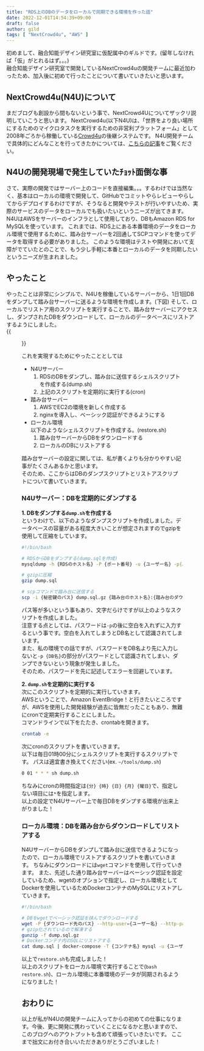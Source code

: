 ```yaml
---
title: "RDS上のDBのデータをローカルで同期できる環境を作った話"
date: 2022-12-01T14:54:39+09:00
draft: false
author: gild
tags: [ "NextCrowd4u", "AWS" ]
---
```


初めまして、融合知能デザイン研究室に仮配属中のギルドです。(留年しなければ「仮」がとれるはず。。。)\
融合知能デザイン研究室で開発しているNextCrowd4uの開発チームに最近加わったため、加入後に初めて行ったことについて書いていきたいと思います。

## NextCrowd4u(N4U)について

まだブログも創設から間もないという事で、NextCrowd4Uについてザックリ説明していこうと思います。
NextCrowd4u(以下N4U)は、「世界をより良い場所にするためのマイクロタスクを実行するための非営利プラットフォーム」として2008年ごろから稼働している[Crowd4u](https://crowd4u.org/ja/)の後継システムです。
N4U開発チームで具体的にどんなことを行ってきたかについては、[こちらの記事](../2022-11-30-intro/)をご覧ください。

## N4Uの開発現場で発生していたﾁｮｯﾄ面倒な事

さて、実際の開発ではサーバー上のコードを直接編集。。。するわけでは当然なく、基本はローカルの環境で開発して、GitHubでコミットやらレビューやらしてからデプロイするわけですが、そうなると開発やテストが行いやすいため、実際のサービスのデータをローカルでも扱いたいというニーズが出てきます。
N4UはAWSをサーバーのインフラとして使用しており、DBもAmazon RDS for MySQLを使っています。
これまでは、RDS上にある本番環境のデータをローカル環境で使用するために、踏み台サーバーを2回通してSCPコマンドを使ってデータを取得する必要がありました。
このような環境はテストや開発において支障がでていたとのことで、もう少し手軽に本番とローカルのデータを同期したいというニーズが生まれました。

## やったこと

やったことは非常にシンプルで、N4Uを稼働しているサーバーから、1日1回DBをダンプして踏み台サーバーに送るような環境を作成します。(下図)
そして、ローカルでリストア用のスクリプトを実行することで、踏み台サーバーにアクセスし、ダンプされたDBをダウンロードして、ローカルのデータベースにリストアするようにしました。\
{{<figure src="/posts/2022-12-07/n4u-db-restore.drawio.png" width="75%" alt="図1">}}

これを実現するためにやったこととしては
- N4Uサーバー
    1. RDSのDBをダンプし、踏み台に送信するシェルスクリプトを作成する(dump.sh)
    2. 上記のスクリプトを定期的に実行する(cron)
- 踏み台サーバー
    1. AWSでEC2の環境を新しく作成する
    2. nginxを導入し、ベーシック認証ができるようにする
- ローカル環境 \
    以下のようなシェルスクリプトを作成する。(restore.sh)
    1. 踏み台サーバーからDBをダウンロードする
    2. ローカルのDBにリストアする

踏み台サーバーの設定に関しては、私が書くよりも分かりやすい記事がたくさんあるかと思います。\
そのため、ここからはDBのダンプスクリプトとリストアスクリプトについて書いていきます。

### N4Uサーバー：DBを定期的にダンプする
**1. DBをダンプする`dump.sh`を作成する**\
というわけで、以下のようなダンプスクリプトを作成しました。データベースの容量がある程度大きいことが想定されますのでgzipを使用して圧縮をしています。

```bash {linenos=true, linenostart=1, name="dump.sh"}
#!/bin/bash

# RDSからDBをダンプする(dump.sqlを作成)
mysqldump -h {RDSのホスト名} -P {ポート番号} -u {ユーザー名} -p{パスワード} -p {DB名} > dump.sql

# gzipに圧縮
gzip dump.sql

# scpコマンドで踏み台に送信する
scp -i {秘密鍵のパス} dump.sql.gz {踏み台のホスト名}:{踏み台のダウンロード先のパス}
```
パス等が多いという事もあり、文字だらけですが以上のようなスクリプトを作成しました。\
注意する点としては、パスワードは`-p`の後に空白を入れずに入力するという事です。空白を入れてしまうとDB名として認識されてしまいます。\
また、私の環境での話ですが、パスワードをDB名より先に入力しないと`-p {DB名}`の部分がパスワードとして認識されてしまい、ダンプできないという現象が発生しました。\
そのため、パスワードを先に記述してエラーを回避しています。

**2. `dump.sh`を定期的に実行する**\
次にこのスクリプトを定期的に実行していきます。\
AWSということで、Amazon EventBridge！と行きたいところですが、AWSを使用した開発経験が過去に皆無だったこともあり、無難にcronで定期実行することにしました。\
コマンドラインで以下をたたき、crontabを開きます。
```bash {linenos=true, linenostart=1}
crontab -e
```
次にcronのスクリプトを書いていきます。\
以下は毎日01時00分にシェルスクリプトを実行するスクリプトです。
パスは適宜書き換えてください(ex. `~/tools/dump.sh`)
```bash {linenos=true, linenostart=1}
0 01 * * * sh dump.sh
```
ちなみにcronの時間指定は`{分} {時} {日} {月} {曜日}`で、指定しない項目には`*`を指定します。\
以上の設定でN4Uサーバー上で毎日DBをダンプする環境が出来上がりました！

### ローカル環境：DBを踏み台からダウンロードしてリストアする
N4UサーバーからDBをダンプして踏み台に送信できるようになったので、ローカル環境でリストアするスクリプトを書いていきます。
ちなみにダウンロードには`wget`コマンドを使用して行っていきます。
また、先述した通り踏み台サーバーはベーシック認証を設定しているため、wgetのオプションで指定し、ローカル環境としてDockerを使用しているためDockerコンテナのMySQLにリストアしていきます。
```bash {linenos=true, linenostart=1, name="restore.sh"}
#!/bin/bash

# DBをwgetでベーシック認証を挟んでダウンロードする
wget -P {ダウンロード先のパス} --http-user={ユーザー名} --http-passwd={パスワード} http://{踏み台のIPアドレス}:{ポート番号}/dump.sql.gz
# gzip化されているので解凍する
gunzip -f dump.sql.gz
# Dockerコンテナ内のSQLにリストアする
cat dump.sql | docker-compose -T {コンテナ名} mysql -u {ユーザー名} -p{パスワード} -p {DB名}
```
以上で`restore.sh`も完成しました！\
以上のスクリプトをローカル環境で実行することで(`bash restore.sh`)、ローカル環境に本番環境のデータが同期されるようになりました！

## おわりに
以上が私がN4Uの開発チームに入ってからの初めての仕事になります。今後、更に開発に携わっていくことになるかと思いますので、このブログへのアウトプットも含めて頑張っていきたいです。
ここまで拙文にお付き合いいただきありがとうございました！